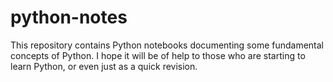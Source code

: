 # python-notes
This repository contains Python notebooks documenting some fundamental concepts of Python. I hope it will be of help to those who are starting to learn Python, or even just as a quick revision.
